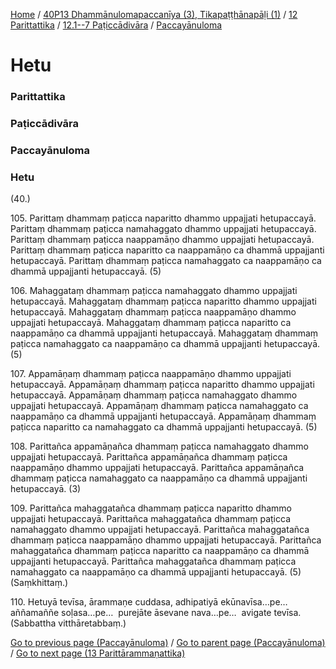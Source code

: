 
[Home](/) / [40P13 Dhammānulomapaccanīya (3), Tikapaṭṭhānapāḷi (1)](../../../../40P13.md) / [12 Parittattika](../../../12.md) / [12.1--7 Paṭiccādivāra](../../12.1--7.md) / [Paccayānuloma](../Paccayanuloma.md)

# Hetu

### Parittattika

### Paṭiccādivāra

### Paccayānuloma

### Hetu

(40.)

105\. Parittaṃ dhammaṃ paṭicca naparitto dhammo uppajjati hetupaccayā. Parittaṃ dhammaṃ paṭicca namahaggato dhammo uppajjati hetupaccayā. Parittaṃ dhammaṃ paṭicca naappamāṇo dhammo uppajjati hetupaccayā. Parittaṃ dhammaṃ paṭicca naparitto ca naappamāṇo ca dhammā uppajjanti hetupaccayā. Parittaṃ dhammaṃ paṭicca namahaggato ca naappamāṇo ca dhammā uppajjanti hetupaccayā. (5)

106\. Mahaggataṃ dhammaṃ paṭicca namahaggato dhammo uppajjati hetupaccayā. Mahaggataṃ dhammaṃ paṭicca naparitto dhammo uppajjati hetupaccayā. Mahaggataṃ dhammaṃ paṭicca naappamāṇo dhammo uppajjati hetupaccayā. Mahaggataṃ dhammaṃ paṭicca naparitto ca naappamāṇo ca dhammā uppajjanti hetupaccayā. Mahaggataṃ dhammaṃ paṭicca namahaggato ca naappamāṇo ca dhammā uppajjanti hetupaccayā. (5)

107\. Appamāṇaṃ dhammaṃ paṭicca naappamāṇo dhammo uppajjati hetupaccayā. Appamāṇaṃ dhammaṃ paṭicca naparitto dhammo uppajjati hetupaccayā. Appamāṇaṃ dhammaṃ paṭicca namahaggato dhammo uppajjati hetupaccayā. Appamāṇaṃ dhammaṃ paṭicca namahaggato ca naappamāṇo ca dhammā uppajjanti hetupaccayā. Appamāṇaṃ dhammaṃ paṭicca naparitto ca namahaggato ca dhammā uppajjanti hetupaccayā. (5)

108\. Parittañca appamāṇañca dhammaṃ paṭicca namahaggato dhammo uppajjati hetupaccayā. Parittañca appamāṇañca dhammaṃ paṭicca naappamāṇo dhammo uppajjati hetupaccayā. Parittañca appamāṇañca dhammaṃ paṭicca namahaggato ca naappamāṇo ca dhammā uppajjanti hetupaccayā. (3)

109\. Parittañca mahaggatañca dhammaṃ paṭicca naparitto dhammo uppajjati hetupaccayā. Parittañca mahaggatañca dhammaṃ paṭicca namahaggato dhammo uppajjati hetupaccayā. Parittañca mahaggatañca dhammaṃ paṭicca naappamāṇo dhammo uppajjati hetupaccayā. Parittañca mahaggatañca dhammaṃ paṭicca naparitto ca naappamāṇo ca dhammā uppajjanti hetupaccayā. Parittañca mahaggatañca dhammaṃ paṭicca namahaggato ca naappamāṇo ca dhammā uppajjanti hetupaccayā. (5) (Saṃkhittaṃ.)

110\. Hetuyā tevīsa, ārammaṇe cuddasa, adhipatiyā ekūnavīsa…pe…  aññamaññe soḷasa…pe…  purejāte āsevane nava…pe…  avigate tevīsa. (Sabbattha vitthāretabbaṃ.)

[Go to previous page (Paccayānuloma)](../Paccayanuloma.md) / [Go to parent page (Paccayānuloma)](../Paccayanuloma.md) / [Go to next page (13 Parittārammaṇattika)](../../../13.md)


